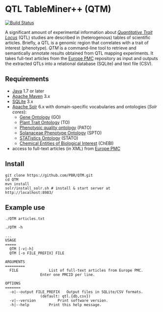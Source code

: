 # QTL TableMiner++ (QTM)

[![Build Status](https://travis-ci.org/candYgene/QTM.svg?branch=master)](https://travis-ci.org/candYgene/QTM)

A significant amount of experimental information about [_Quantitative Trait Locus_](https://en.wikipedia.org/wiki/Quantitative_trait_locus) (QTL) studies are described in (heterogenous) tables of scientific articles. Briefly, a QTL is a genomic region that correlates with a trait of interest (phenotype). _QTM_ is a command-line tool to retrieve and semantically annotate results obtained from QTL mapping experiments. It takes full-text articles from the [Europe PMC](https://europepmc.org/) repository as input and outputs the extracted QTLs into a relational database (SQLite) and text file (CSV).

## Requirements

* [Java](http://www.oracle.com/technetwork/java/javase/downloads/index.html) 1.7 or later
* [Apache Maven](https://maven.apache.org/) 3.x
* [SQLite](https://sqlite.org/) 3.x
* [Apache Solr](https://lucene.apache.org/solr/) 6.x with domain-specific vocabularies and ontologies (_Solr cores_):
  * [Gene Ontology](http://www.ontobee.org/ontology/GO) (GO)
  * [Plant Trait Ontology](http://www.ontobee.org/ontology/TO) (TO)
  * [Phenotypic quality ontology](http://www.ontobee.org/ontology/PATO) (PATO)
  * [Solanaceae Phenotype Ontology](http://purl.bioontology.org/ontology/SPTO) (SPTO)
  * [STATistics Ontology](http://www.ontobee.org/ontology/STATO) (STATO)
  * [Chemical Entities of Biological Interest](https://www.ebi.ac.uk/chebi/) (ChEBI)
* access to full-text articles (in XML) from [Europe PMC](https://europepmc.org/)

## Install

```
git clone https://github.com/PBR/QTM.git
cd QTM
mvn install
solr/install_solr.sh # install & start server at http://localhost:8983/
```

## Example use

`./QTM articles.txt`

`./QTM -h`

```
...
USAGE
=====
  QTM [-v|-h]
  QTM [-o FILE_PREFIX] FILE

ARGUMENTS
=========
  FILE				List of full-text articles from Europe PMC.
				Enter one PMCID per line.

OPTIONS
=======
  -o|--output FILE_PREFIX	Output files in SQLite/CSV formats.
				(default: qtl.{db,csv})
  -v|--version			Print software version.
  -h|--help			Print this help message.
```

